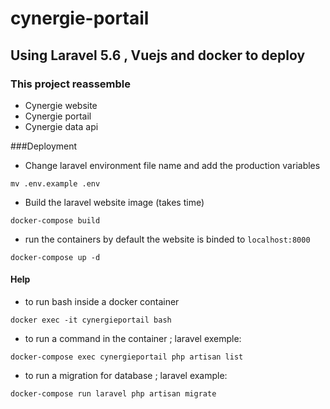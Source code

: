 # cynergie-portail

## Using Laravel 5.6 , Vuejs and  docker to deploy 

### This project reassemble

- Cynergie website
- Cynergie portail
- Cynergie data api


###Deployment

- Change laravel environment file name and add the production variables

```
mv .env.example .env
```

- Build the laravel website image (takes time)

```
docker-compose build
```
- run the containers by default the website is binded to `localhost:8000`

```
docker-compose up -d
```

#### Help

- to run bash inside a docker container

```
docker exec -it cynergieportail bash
```

- to run a command in the container ; laravel exemple:

```
docker-compose exec cynergieportail php artisan list
```

- to run a migration for database ; laravel example:

```
docker-compose run laravel php artisan migrate
```